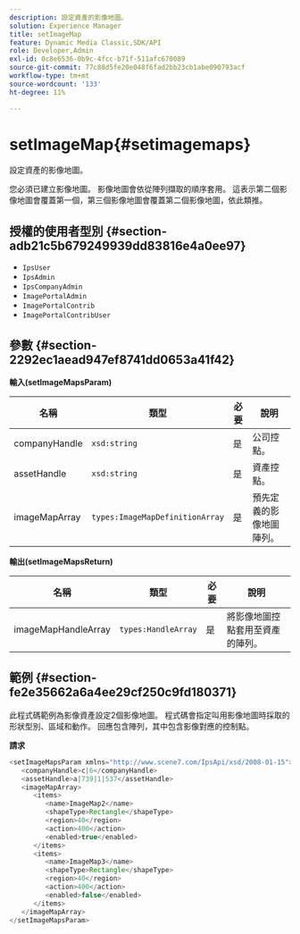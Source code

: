 ```yaml
---
description: 設定資產的影像地圖。
solution: Experience Manager
title: setImageMap
feature: Dynamic Media Classic,SDK/API
role: Developer,Admin
exl-id: 0c8e6536-0b9c-4fcc-b71f-511afc670089
source-git-commit: 77c88d5fe20e048f6fad2bb23cb1abe090793acf
workflow-type: tm+mt
source-wordcount: '133'
ht-degree: 11%

---
```


# setImageMap{#setimagemaps}

設定資產的影像地圖。

您必須已建立影像地圖。 影像地圖會依從陣列擷取的順序套用。 這表示第二個影像地圖會覆蓋第一個，第三個影像地圖會覆蓋第二個影像地圖，依此類推。

## 授權的使用者型別 {#section-adb21c5b679249939dd83816e4a0ee97}

* `IpsUser`
* `IpsAdmin`
* `IpsCompanyAdmin`
* `ImagePortalAdmin`
* `ImagePortalContrib`
* `ImagePortalContribUser`

## 參數 {#section-2292ec1aead947ef8741dd0653a41f42}

**輸入(setImageMapsParam)**

| 名稱 | 類型 | 必要 | 說明 |
|---|---|---|---|
| companyHandle | `xsd:string` | 是 | 公司控點。 |
| assetHandle | `xsd:string` | 是 | 資產控點。 |
| imageMapArray | `types:ImageMapDefinitionArray` | 是 | 預先定義的影像地圖陣列。 |

**輸出(setImageMapsReturn)**

| 名稱 | 類型 | 必要 | 說明 |
|---|---|---|---|
| imageMapHandleArray | `types:HandleArray` | 是 | 將影像地圖控點套用至資產的陣列。 |

## 範例 {#section-fe2e35662a6a4ee29cf250c9fd180371}

此程式碼範例為影像資產設定2個影像地圖。 程式碼會指定叫用影像地圖時採取的形狀型別、區域和動作。 回應包含陣列，其中包含影像對應的控制點。

**請求**

```java
<setImageMapsParam xmlns="http://www.scene7.com/IpsApi/xsd/2008-01-15">
   <companyHandle>c|6</companyHandle>
   <assetHandle>a|739|1|537</assetHandle>
   <imageMapArray>
      <items>
         <name>ImageMap2</name>
         <shapeType>Rectangle</shapeType>
         <region>40</region>
         <action>400</action>
         <enabled>true</enabled>
      </items>
      <items>
         <name>ImageMap3</name>
         <shapeType>Rectangle</shapeType>
         <region>40</region>
         <action>400</action>
         <enabled>false</enabled>
      </items>
   </imageMapArray>
</setImageMapsParam>
```
